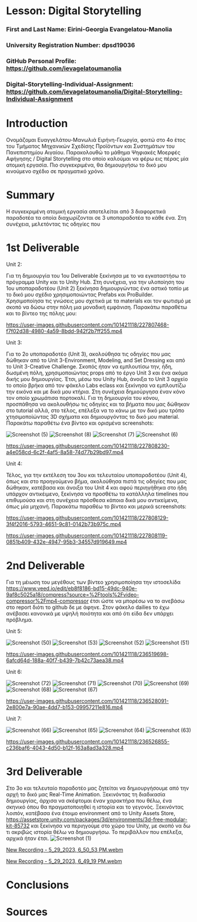# Lesson: Digital Storytelling

### First and Last Name: Eirini-Georgia Evangelatou-Manolia
### University Registration Number: dpsd19036
### GitHub Personal Profile: https://github.com/ievagelatoumanolia
### Digital-Storytelling-Individual-Assignment: https://github.com/ievagelatoumanolia/Digital-Storytelling-Individual-Assignment

# Introduction

Ονομάζομαι Ευαγγελάτου-Μανωλιά Ειρήνη-Γεωργία, φοιτώ στο 4ο έτος του Τμήματος Μηχανικών Σχεδίσης Προϊόντων και Συστημάτων του Πανεπιστημίου Αιγαίου. Παρακολουθώ το μάθημα Ψηφιακές Μοερφές Αφήγησης /  Digital Storytelling στο οποίο καλούμαι να φέρω εις πέρας μία ατομική εργασία. Πιο συγκεκριμένα, θα δημιουργήσω το δικό μου κινούμενο σχέδιο σε πραγματικό χρόνο.


# Summary

Η συγκεκριμένη ατομική εργασία αποτελείται από 3 διαφορετικά παραδοτέα τα οποία διαχωρίζονται σε 3 υποπαραδοτέα το κάθε ένα. Στη συνέχεια, μελετόντας τις οδηγίες που 


# 1st Deliverable

Unit 2:

Για τη δημιουργία του 1ου Deliverable ξεκίνησα με το να εγκαταστήσω το πρόγραμμα Unity και το Unity Hub. Στη συνέχεια, για την υλοποίηση του 1ου υποπαραδοτέου (Unit 2) ξεκίνησα δημιουργώντας ένα αστικό τοπίο με το δικό μου σχέδιο χρησιμοποιώντας Prefabs και ProBuilder. Χρησιμοποίησα τις γνώσεις μου σχετικά με τα materials και τον φωτισμό με σκοπό να δώσω στην πόλη μια μοναδική εμφάνιση. Παρακάτω παραθέτω και το βίντεο της πόλης μου:

https://user-images.githubusercontent.com/101421118/227807468-f7f02d38-4980-4a59-8bdd-942f2b7ff255.mp4


Unit 3:

Για το 2ο υποπαραδοτέο (Unit 3), ακολούθησα τις οδηγίες που μας δώθηκαν από το Unit 3-Environment, Modeling, and Set Dressing και από το Unit 3-Creative Challenge. Σκοπός ήταν να εμπλουτίσω την, ήδη, δωσμένη πόλη, χρησιμοποιώντας props από το έργο Unit 3 και ένα ακόμα δικής μου δημιουργίας. Έτσι, μέσω του Unity Hub, άνοιξα το Unit 3 αρχείο το οποίο βρήκα από τον φάκελο Labs eclass και ξεκίνησα να εμπλουτίζω την εικόνα και με δικά μου κτήρια. Στη συνέχεια δημιούργησα έναν κόνο τον οποίο χρωμάτισα πορτοκαλί. Για τη δημιουργία του κόνου, προσπάθησα να ακολουθήσω τις οδηγίες και τα βήματα που μας δώθηκαν στο tutorial αλλά, στο τέλος, επέλεξα να το κάνω με τον δικό μου τρόπο χτησιμοποίώντας 3D σχήματα και δημιουργόντας το δικό μου material. 
Παρακάτω παραθέτω ένα βίντεο και ορισμένα screenshots:

![Screenshot (5)](https://user-images.githubusercontent.com/101421118/227807927-b56635ff-4061-4eb5-8003-9ab83f617efa.png)
![Screenshot (8)](https://user-images.githubusercontent.com/101421118/227807930-350d0c83-ef6e-4865-a16b-d892a81152ac.png)
![Screenshot (7)](https://user-images.githubusercontent.com/101421118/227807933-e41674da-cdee-4cb9-9d54-036751ce90b9.png)
![Screenshot (6)](https://user-images.githubusercontent.com/101421118/227807940-466d7613-e12a-4ad8-91ef-52db81722957.png)

https://user-images.githubusercontent.com/101421118/227808230-a4e058cd-6c2f-4af5-8a58-74d77b29bd97.mp4


Unit 4:

Τέλος, για την εκτέλεση του 3ου και τελευταίου υποπαραδοτέου (Unit 4), όπως και στο προηγούμενο βήμα, ακολούθησα πιστά τις οδηγίες που μας δώθηκαν, κατέβασα και άνοιξα του Unit 4 και αφού περιηγήθηκα στο ήδη υπάρχον αντικέιμενο, ξεκίνησα να προσθέτω τα κατάλληλα timelines που επιθυμούσα και στη συνέχεια πρόσθεσα κάποια δικά μου αντικείμενα, όπως μία μηχανή. 
Παρακάτω παραθέω το βίντεο και μερικά screenshots:

https://user-images.githubusercontent.com/101421118/227808129-3f4f2016-5793-4651-9c81-0142b73b975c.mp4

https://user-images.githubusercontent.com/101421118/227808119-0851b409-432e-4947-95b3-34557d919649.mp4


# 2nd Deliverable

Για τη μέιωση του μεγέθους των βίντεο χρησιμοποίησα την ιστοσελίδα https://www.veed.io/edit/eb8f8186-bd15-49dc-940e-9af8c5025a18/compress?source=%2Ftools%2Fvideo-compressor%2Fmp4-compressor έτσι ώστε να μπορέσω να το ανεβάσω στο report διότι το github δε με άφηνε. Στον φάκελο dailies το έχω ανέβασει κανονικά με υψηλή ποιότητα και από ότι είδα δεν υπάρχει πρόβλημα. 


Unit 5:

![Screenshot (50)](https://user-images.githubusercontent.com/101421118/236517270-fdb256c1-f6da-4be3-b0f9-4fe60031021e.png)
![Screenshot (53)](https://user-images.githubusercontent.com/101421118/236517292-b9b6b2b0-e720-4a72-be58-2453fafed75e.png)
![Screenshot (52)](https://user-images.githubusercontent.com/101421118/236517334-f8747eb8-d66e-4c5d-b47a-67d39175c1da.png)
![Screenshot (51)](https://user-images.githubusercontent.com/101421118/236517355-097a5968-a84d-4533-b3fe-89e6697fd502.png)

https://user-images.githubusercontent.com/101421118/236519698-6afcd64d-188a-40f7-b439-7b42c73aea38.mp4


Unit 6:

![Screenshot (72)](https://user-images.githubusercontent.com/101421118/236527625-53e6681d-7252-4c05-a5c3-d2d0758b802e.png)
![Screenshot (71)](https://user-images.githubusercontent.com/101421118/236527635-94e4d9f3-75ac-4a9f-bcec-6ef3704dbc27.png)
![Screenshot (70)](https://user-images.githubusercontent.com/101421118/236527649-cdf23675-5ce1-4f8d-8865-3ac876d7f713.png)
![Screenshot (69)](https://user-images.githubusercontent.com/101421118/236527669-20b123d3-8259-454a-85ef-4386d4489f91.png)
![Screenshot (68)](https://user-images.githubusercontent.com/101421118/236527677-2e18a041-e845-460e-98f8-862a079ead25.png)
![Screenshot (67)](https://user-images.githubusercontent.com/101421118/236527694-62bb3cfe-3b04-4bf0-8a97-2516406d4bba.png)

https://user-images.githubusercontent.com/101421118/236528091-2e800e7a-90ae-4dd7-b153-09957211e816.mp4


Unit 7:

![Screenshot (66)](https://user-images.githubusercontent.com/101421118/236526232-6424698b-8533-41e0-be2e-9706f9d5b93f.png)
![Screenshot (65)](https://user-images.githubusercontent.com/101421118/236526250-81efff36-5387-4ef2-9bdc-6f238715fb93.png)
![Screenshot (64)](https://user-images.githubusercontent.com/101421118/236526262-981e06a7-9f11-41c9-b68f-1ef17c8d1f98.png)
![Screenshot (63)](https://user-images.githubusercontent.com/101421118/236526274-cfa8b474-0fd9-4d32-9cde-6959798bff72.png)

https://user-images.githubusercontent.com/101421118/236526855-c236baf6-4043-4d50-b12f-163a8ad3a328.mp4


# 3rd Deliverable 

Στο 3ο και τελευταίο παραδοτέο μας ζητείται να δημιουργήσουμε από την αρχή το δικό μας Real-Time Animation. Ξεκινόντας τη διαδικασία δημιουργίας, άρχισα να σκέφτομαι έναν χαρακτήρα που θέλω, ένα σκηνικό όπου θα πραγματοποιηθεί η ιστορία και το γεγονός. Ξεκινόντας λοιπόν, κατέβασα ένα έτοιμο environment από το Unity Assets Store, https://assetstore.unity.com/packages/3d/environments/3d-free-modular-kit-85732 και ξεκίνησα να περιηγούμε στο χώρο του Unity, με σκοπό να δω τι ακριβώς ιστορία θέλω να δημιουργήσω. Το περιβάλλον που επέλεξα, αρχικά ήταν έτσι.
![Screenshot (1)](https://github.com/ievagelatoumanolia/Digital-Storytelling-Individual-Assignment/assets/101421118/b063b5c6-ff18-47a7-8dc3-1d6171e52f17)

[New Recording - 5_29_2023, 6_50_53 PM.webm](https://github.com/ievagelatoumanolia/Digital-Storytelling-Individual-Assignment/assets/101421118/4f7a6cae-d3f8-4dba-ab80-5ab2fc515e30)

[New Recording - 5_29_2023, 6_49_19 PM.webm](https://github.com/ievagelatoumanolia/Digital-Storytelling-Individual-Assignment/assets/101421118/c4682142-ad8d-49f2-9571-ac0d57f71095)




# Conclusions


# Sources
